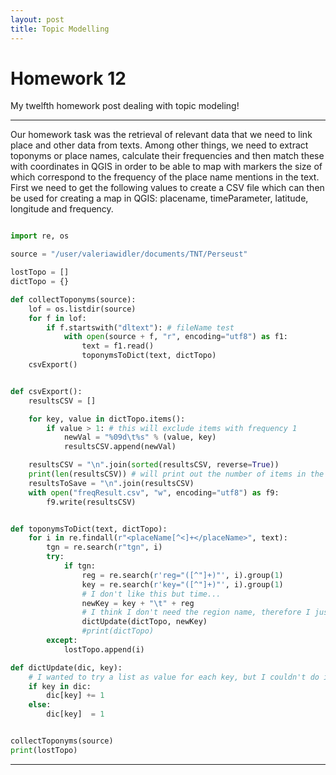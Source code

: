 ```yaml
---
layout: post
title: Topic Modelling
---
```



<!-- more -->

# Homework 12


My twelfth homework post dealing with topic modeling!

***

Our homework task was the retrieval of relevant data that we need to link place and other data from texts. Among other things, we need to extract toponyms or place names, calculate their frequencies and then match these with coordinates in QGIS in order to be able to map with markers the size of which correspond to the frequency of the place name mentions in the text. 
First we need to get the following values to create a CSV file which can then be used for creating a map in QGIS: placename, timeParameter, latitude, longitude and frequency.


```python

import re, os

source = "/user/valeriawidler/documents/TNT/Perseust"

lostTopo = []
dictTopo = {}

def collectToponyms(source):
    lof = os.listdir(source)
    for f in lof:
        if f.startswith("dltext"): # fileName test
            with open(source + f, "r", encoding="utf8") as f1:
                text = f1.read()
                toponymsToDict(text, dictTopo)
    csvExport()


def csvExport():
    resultsCSV = []

    for key, value in dictTopo.items():
        if value > 1: # this will exclude items with frequency 1
            newVal = "%09d\t%s" % (value, key)
            resultsCSV.append(newVal)

    resultsCSV = "\n".join(sorted(resultsCSV, reverse=True))
    print(len(resultsCSV)) # will print out the number of items in the list
    resultsToSave = "\n".join(resultsCSV)
    with open("freqResult.csv", "w", encoding="utf8") as f9:
        f9.write(resultsCSV)


def toponymsToDict(text, dictTopo):
    for i in re.findall(r"<placeName[^<]+</placeName>", text):
        tgn = re.search(r"tgn", i)
        try:
            if tgn:
                reg = re.search(r'reg="([^"]+)"', i).group(1)
                key = re.search(r'key="([^"]+)"', i).group(1)
                # I don't like this but time...
                newKey = key + "\t" + reg
                # I think I don't need the region name, therefore I just go for key
                dictUpdate(dictTopo, newKey)
                #print(dictTopo)
        except:
            lostTopo.append(i)

def dictUpdate(dic, key):
    # I wanted to try a list as value for each key, but I couldn't do it, I have no time for this :(
    if key in dic:
        dic[key] += 1
    else:
        dic[key]  = 1


collectToponyms(source)
print(lostTopo)

```


<!-- more -->



***
